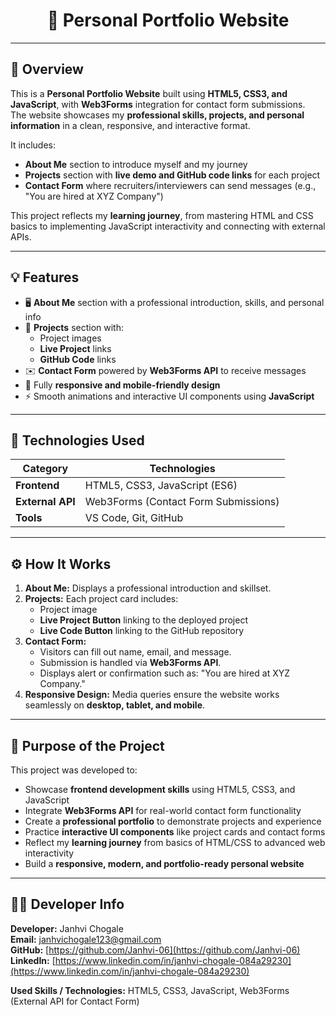 <p align="center">
  <h1 align="center">🌟 Personal Portfolio Website</h1>
</p>

---

## 📌 Overview
This is a **Personal Portfolio Website** built using **HTML5, CSS3, and JavaScript**, with **Web3Forms** integration for contact form submissions.  
The website showcases my **professional skills, projects, and personal information** in a clean, responsive, and interactive format.  

It includes:  
- **About Me** section to introduce myself and my journey  
- **Projects** section with **live demo and GitHub code links** for each project  
- **Contact Form** where recruiters/interviewers can send messages (e.g., "You are hired at XYZ Company")  

This project reflects my **learning journey**, from mastering HTML and CSS basics to implementing JavaScript interactivity and connecting with external APIs.

---

## 💡 Features
- 🖥️ **About Me** section with a professional introduction, skills, and personal info  
- 📁 **Projects** section with:  
  - Project images  
  - **Live Project** links  
  - **GitHub Code** links  
- ✉️ **Contact Form** powered by **Web3Forms API** to receive messages  
- 📱 Fully **responsive and mobile-friendly design**  
- ⚡ Smooth animations and interactive UI components using **JavaScript**

---

## 🧠 Technologies Used
| Category   | Technologies |
|-----------|--------------|
| **Frontend** | HTML5, CSS3, JavaScript (ES6) |
| **External API** | Web3Forms (Contact Form Submissions) |
| **Tools**    | VS Code, Git, GitHub |

---

## ⚙️ How It Works
1. **About Me:** Displays a professional introduction and skillset.  
2. **Projects:** Each project card includes:  
   - Project image  
   - **Live Project Button** linking to the deployed project  
   - **Live Code Button** linking to the GitHub repository  
3. **Contact Form:**  
   - Visitors can fill out name, email, and message.  
   - Submission is handled via **Web3Forms API**.  
   - Displays alert or confirmation such as: "You are hired at XYZ Company."  
4. **Responsive Design:** Media queries ensure the website works seamlessly on **desktop, tablet, and mobile**.

---

## 🎯 Purpose of the Project
This project was developed to:  
- Showcase **frontend development skills** using HTML5, CSS3, and JavaScript  
- Integrate **Web3Forms API** for real-world contact form functionality  
- Create a **professional portfolio** to demonstrate projects and experience  
- Practice **interactive UI components** like project cards and contact forms  
- Reflect my **learning journey** from basics of HTML/CSS to advanced web interactivity  
- Build a **responsive, modern, and portfolio-ready personal website**

---

## 👩‍💻 Developer Info
**Developer:** Janhvi Chogale  
**Email:** [janhvichogale123@gmail.com](mailto:janhvichogale123@gmail.com)  
**GitHub:** [https://github.com/Janhvi-06](https://github.com/Janhvi-06)  
**LinkedIn:** [https://www.linkedin.com/in/janhvi-chogale-084a29230](https://www.linkedin.com/in/janhvi-chogale-084a29230)  

**Used Skills / Technologies:** HTML5, CSS3, JavaScript, Web3Forms (External API for Contact Form)
